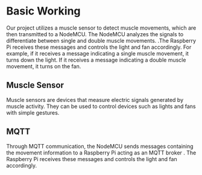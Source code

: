 # **Basic Working**
Our project utilizes a muscle sensor to detect muscle movements, which are then transmitted to a NodeMCU. The NodeMCU analyzes the signals to differentiate between single and double muscle movements. .The Raspberry Pi receives these messages and controls the light and fan accordingly. For example, if it receives a message indicating a single muscle movement, it turns down the light. If it receives a message indicating a double muscle movement, it turns on the fan.

## Muscle Sensor
Muscle sensors are devices that measure electric signals generated by muscle activity. They can be used to control devices such as lights and fans with simple gestures.

## MQTT
Through MQTT communication, the NodeMCU sends messages containing the movement information to a Raspberry Pi acting as an MQTT broker . The Raspberry Pi receives these messages and controls the light and fan accordingly.
